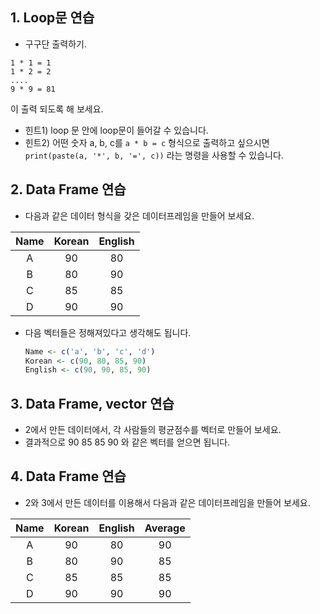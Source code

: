 ## 1. Loop문 연습
- 구구단 출력하기.
```
1 * 1 = 1
1 * 2 = 2
....
9 * 9 = 81
```
이 출력 되도록 해 보세요.

- 힌트1) loop 문 안에 loop문이 들어갈 수 있습니다.
- 힌트2) 어떤 숫자 a, b, c를 `a * b = c` 형식으로 출력하고 싶으시면 `print(paste(a, '*', b, '=', c))` 라는 명령을 사용할 수 있습니다.

## 2. Data Frame 연습
- 다음과 같은 데이터 형식을 갖은 데이터프레임을 만들어 보세요.

| Name | Korean | English |
|:----:|:------:|:-------:|
| A    |   90   |    80   |
| B    |   80   |    90   |
| C    |   85   |    85   |
| D    |   90   |    90   |

- 다음 벡터들은 정해져있다고 생각해도 됩니다.
	```R
	Name <- c('a', 'b', 'c', 'd')
	Korean <- c(90, 80, 85, 90)
	English <- c(90, 90, 85, 90)
	```

## 3. Data Frame, vector 연습
- 2에서 만든 데이터에서, 각 사람들의 평균점수를 벡터로 만들어 보세요.
- 결과적으로 90 85 85 90 와 같은 벡터를 얻으면 됩니다.

## 4. Data Frame 연습
- 2와 3에서 만든 데이터를 이용해서 다음과 같은 데이터프레임을 만들어 보세요.

| Name | Korean | English | Average |
|:----:|:------:|:-------:|:-------:|
| A    |   90   |    80   |    90   |
| B    |   80   |    90   |    85   |
| C    |   85   |    85   |    85   |
| D    |   90   |    90   |    90   |
